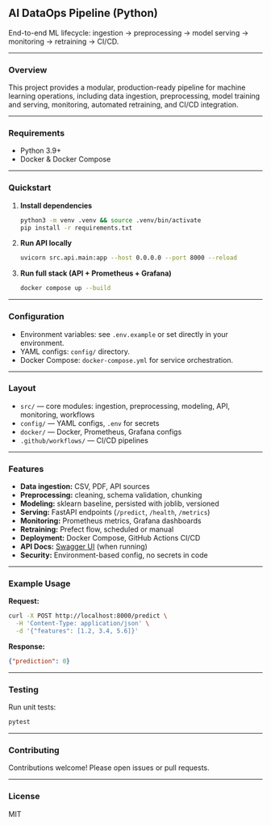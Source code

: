 ## AI DataOps Pipeline (Python)

End-to-end ML lifecycle: ingestion → preprocessing → model serving → monitoring → retraining → CI/CD.

---

### Overview

This project provides a modular, production-ready pipeline for machine learning operations, including data ingestion, preprocessing, model training and serving, monitoring, automated retraining, and CI/CD integration.

---

### Requirements

- Python 3.9+
- Docker & Docker Compose

---

### Quickstart

1. **Install dependencies**
    ```bash
    python3 -m venv .venv && source .venv/bin/activate
    pip install -r requirements.txt
    ```

2. **Run API locally**
    ```bash
    uvicorn src.api.main:app --host 0.0.0.0 --port 8000 --reload
    ```

3. **Run full stack (API + Prometheus + Grafana)**
    ```bash
    docker compose up --build
    ```

---

### Configuration

- Environment variables: see `.env.example` or set directly in your environment.
- YAML configs: `config/` directory.
- Docker Compose: `docker-compose.yml` for service orchestration.

---

### Layout

- `src/` — core modules: ingestion, preprocessing, modeling, API, monitoring, workflows
- `config/` — YAML configs, `.env` for secrets
- `docker/` — Docker, Prometheus, Grafana configs
- `.github/workflows/` — CI/CD pipelines

---

### Features

- **Data ingestion:** CSV, PDF, API sources
- **Preprocessing:** cleaning, schema validation, chunking
- **Modeling:** sklearn baseline, persisted with joblib, versioned
- **Serving:** FastAPI endpoints (`/predict`, `/health`, `/metrics`)
- **Monitoring:** Prometheus metrics, Grafana dashboards
- **Retraining:** Prefect flow, scheduled or manual
- **Deployment:** Docker Compose, GitHub Actions CI/CD
- **API Docs:** [Swagger UI](http://localhost:8000/docs) (when running)
- **Security:** Environment-based config, no secrets in code

---

### Example Usage

**Request:**
```bash
curl -X POST http://localhost:8000/predict \
  -H 'Content-Type: application/json' \
  -d '{"features": [1.2, 3.4, 5.6]}'
```

**Response:**
```json
{"prediction": 0}
```

---

### Testing

Run unit tests:
```bash
pytest
```

---
  
### Contributing

Contributions welcome! Please open issues or pull requests.

---

### License

MIT
